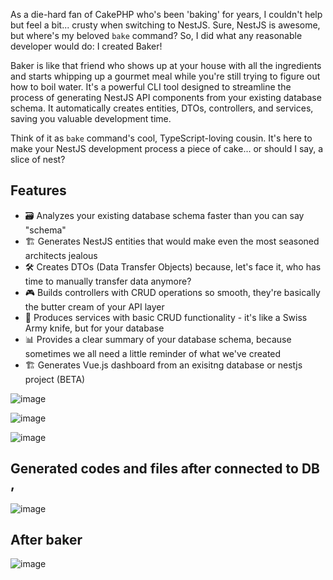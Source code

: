 As a die-hard fan of CakePHP who's been 'baking' for years, I couldn't help but feel a bit... crusty when switching to NestJS. Sure, NestJS is awesome, but where's my beloved `bake` command? So, I did what any reasonable developer would do: I created Baker!

Baker is like that friend who shows up at your house with all the ingredients and starts whipping up a gourmet meal while you're still trying to figure out how to boil water. It's a powerful CLI tool designed to streamline the process of generating NestJS API components from your existing database schema. It automatically creates entities, DTOs, controllers, and services, saving you valuable development time. 

Think of it as `bake` command's cool, TypeScript-loving cousin. It's here to make your NestJS development process a piece of cake... or should I say, a slice of nest?

## Features

- 🗃️ Analyzes your existing database schema faster than you can say "schema"
- 🏗️ Generates NestJS entities that would make even the most seasoned architects jealous
- 🛠️ Creates DTOs (Data Transfer Objects) because, let's face it, who has time to manually transfer data anymore?
- 🎮 Builds controllers with CRUD operations so smooth, they're basically the butter cream of your API layer
- 🔧 Produces services with basic CRUD functionality - it's like a Swiss Army knife, but for your database
- 📊 Provides a clear summary of your database schema, because sometimes we all need a little reminder of what we've created
- 🏗️ Generates Vue.js dashboard from an exisitng database or nestjs project (BETA) 

![image](https://github.com/user-attachments/assets/f65174f6-386c-4cd5-bee3-484303ff7c67)



![image](https://github.com/user-attachments/assets/904897a4-8a14-433d-9f6f-e2fe41bc05eb)




![image](https://github.com/user-attachments/assets/2c6b5c89-b948-4012-b98c-6258b896e8a7)



## Generated codes and files after connected to DB  , 



![image](https://github.com/user-attachments/assets/e77b3b69-5e19-42a6-abe8-032ddcaa40af)



## After baker 

![image](https://github.com/user-attachments/assets/40e03029-41ba-423a-9363-7f86a6a0a0e0)
